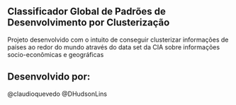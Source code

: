 ## Classificador Global de Padrões de Desenvolvimento por Clusterização
Projeto desenvolvido com o intuito de conseguir clusterizar informações de países ao redor do mundo 
através do data set da CIA sobre informações socio-econômicas e geográficas


## Desenvolvido por:
   @claudioquevedo
   @DHudsonLins
